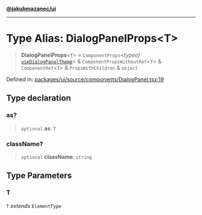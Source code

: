 [**@jakubmazanec/ui**](../README.md)

---

# Type Alias: DialogPanelProps\<T\>

> **DialogPanelProps**\<`T`\> = `ComponentProps`\<_typeof_
> [`useDialogPanelTheme`](../variables/useDialogPanelTheme.md)\> & `ComponentPropsWithoutRef`\<`T`\>
> & `ComponentRef`\<`T`\> & `PropsWithChildren` & `object`

Defined in:
[packages/ui/source/components/DialogPanel.tsx:19](https://github.com/jakubmazanec/tools/blob/d956cf350ae3e6bad1df754a19dfbabb088c1451/packages/ui/source/components/DialogPanel.tsx#L19)

## Type declaration

### as?

> `optional` **as**: `T`

### className?

> `optional` **className**: `string`

## Type Parameters

### T

`T` _extends_ `ElementType`
